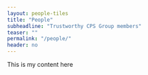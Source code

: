 ```yaml
---
layout: people-tiles
title: "People"
subheadline: "Trustworthy CPS Group members"
teaser: ""
permalink: "/people/"
header: no
---
```


This is my content here
